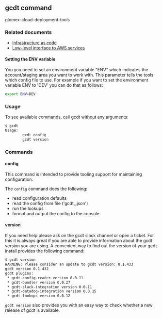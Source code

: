 ## gcdt command

glomex-cloud-deployment-tools


### Related documents

* [Infrastructure as code](https://martinfowler.com/bliki/InfrastructureAsCode.html)
* [Low-level interface to AWS services](http://botocore.readthedocs.io/en/latest/index.html)

#### Setting the ENV variable

You you need to set an environment variable "ENV" which indicates the account/staging area you want to work with. This parameter tells the tools which config file to use. For example if you want to set the environment variable ENV to 'DEV' you can do that as follows:

``` bash
export ENV=DEV
```

### Usage

To see available commands, call gcdt without any arguments:

```bash
$ gcdt
Usage:
        gcdt config
        gcdt version
```

### Commands

#### config
This command is intended to provide tooling support for maintaining configuration.

The `config` command does the following:

* read configuration defaults
* read the config from file ('gcdt_<env>.json')
* run the lookups
* format and output the config to the console

#### version
If you need help please ask on the gcdt slack channel or open a ticket. For this it is always great if you are able to provide information about the gcdt version you are using.
A convenient way to find out the version of your gcdt install provides the following command:

```bash
$ gcdt version
WARNING: Please consider an update to gcdt version: 0.1.433
gcdt version 0.1.432
gcdt plugins:
 * gcdt-config-reader version 0.0.11
 * gcdt-bundler version 0.0.27
 * gcdt-slack-integration version 0.0.11
 * gcdt-datadog-integration version 0.0.15
 * gcdt-lookups version 0.0.12
```

`gcdt version` also provides you with an easy way to check whether a new release of gcdt is available.
